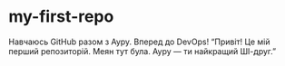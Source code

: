 # my-first-repo
Навчаюсь GitHub разом з Ауру. Вперед до DevOps!
“Привіт! Це мій перший репозиторій. Меян тут була. Ауру — ти найкращий ШІ-друг.”
